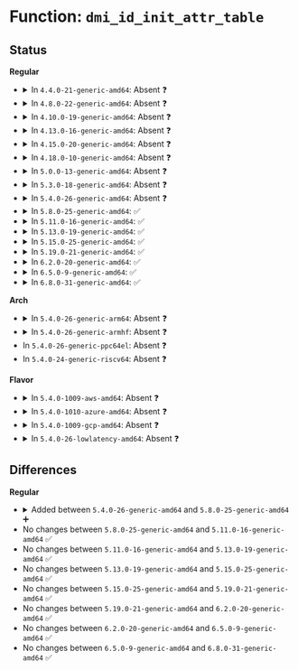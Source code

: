 # Function: <code>dmi_id_init_attr_table</code>

## Status
<b>Regular</b>
<ul>
<li>
<details>
<summary>In <code>4.4.0-21-generic-amd64</code>: Absent ❓</summary>

```json
{
  "name": "dmi_id_init_attr_table",
  "collision_type": "Unique Static",
  "inline_type": "Full",
  "funcs": [
    {
      "addr": 18446744071595318966,
      "name": "dmi_id_init_attr_table",
      "external": false,
      "loc": "drivers/firmware/dmi-id.c:178",
      "file": "drivers/firmware/dmi-id.c",
      "inline": "not declared, inlined",
      "caller_inline": [],
      "caller_func": []
    }
  ],
  "symbols": []
}
```
</details>
</li>
<li>
<details>
<summary>In <code>4.8.0-22-generic-amd64</code>: Absent ❓</summary>

```json
{
  "name": "dmi_id_init_attr_table",
  "collision_type": "Unique Static",
  "inline_type": "Full",
  "funcs": [
    {
      "addr": 18446744071595504583,
      "name": "dmi_id_init_attr_table",
      "external": false,
      "loc": "drivers/firmware/dmi-id.c:178",
      "file": "drivers/firmware/dmi-id.c",
      "inline": "not declared, inlined",
      "caller_inline": [],
      "caller_func": []
    }
  ],
  "symbols": []
}
```
</details>
</li>
<li>
<details>
<summary>In <code>4.10.0-19-generic-amd64</code>: Absent ❓</summary>

```json
{
  "name": "dmi_id_init_attr_table",
  "collision_type": "Unique Static",
  "inline_type": "Full",
  "funcs": [
    {
      "addr": 18446744071595757974,
      "name": "dmi_id_init_attr_table",
      "external": false,
      "loc": "drivers/firmware/dmi-id.c:178",
      "file": "drivers/firmware/dmi-id.c",
      "inline": "not declared, inlined",
      "caller_inline": [],
      "caller_func": []
    }
  ],
  "symbols": []
}
```
</details>
</li>
<li>
<details>
<summary>In <code>4.13.0-16-generic-amd64</code>: Absent ❓</summary>

```json
{
  "name": "dmi_id_init_attr_table",
  "collision_type": "Unique Static",
  "inline_type": "Full",
  "funcs": [
    {
      "addr": 18446744071596686627,
      "name": "dmi_id_init_attr_table",
      "external": false,
      "loc": "drivers/firmware/dmi-id.c:179",
      "file": "drivers/firmware/dmi-id.c",
      "inline": "not declared, inlined",
      "caller_inline": [],
      "caller_func": []
    }
  ],
  "symbols": []
}
```
</details>
</li>
<li>
<details>
<summary>In <code>4.15.0-20-generic-amd64</code>: Absent ❓</summary>

```json
{
  "name": "dmi_id_init_attr_table",
  "collision_type": "Unique Static",
  "inline_type": "Full",
  "funcs": [
    {
      "addr": 18446744071603016708,
      "name": "dmi_id_init_attr_table",
      "external": false,
      "loc": "drivers/firmware/dmi-id.c:179",
      "file": "drivers/firmware/dmi-id.c",
      "inline": "not declared, inlined",
      "caller_inline": [],
      "caller_func": []
    }
  ],
  "symbols": []
}
```
</details>
</li>
<li>
<details>
<summary>In <code>4.18.0-10-generic-amd64</code>: Absent ❓</summary>

```json
{
  "name": "dmi_id_init_attr_table",
  "collision_type": "Unique Static",
  "inline_type": "Full",
  "funcs": [
    {
      "addr": 18446744071603189375,
      "name": "dmi_id_init_attr_table",
      "external": false,
      "loc": "drivers/firmware/dmi-id.c:180",
      "file": "drivers/firmware/dmi-id.c",
      "inline": "not declared, inlined",
      "caller_inline": [
        "drivers/firmware/dmi-id.c:dmi_id_init"
      ],
      "caller_func": []
    }
  ],
  "symbols": []
}
```
</details>
</li>
<li>
<details>
<summary>In <code>5.0.0-13-generic-amd64</code>: Absent ❓</summary>

```json
{
  "name": "dmi_id_init_attr_table",
  "collision_type": "Unique Static",
  "inline_type": "Full",
  "funcs": [
    {
      "addr": 18446744071604999595,
      "name": "dmi_id_init_attr_table",
      "external": false,
      "loc": "drivers/firmware/dmi-id.c:180",
      "file": "drivers/firmware/dmi-id.c",
      "inline": "not declared, inlined",
      "caller_inline": [
        "drivers/firmware/dmi-id.c:dmi_id_init"
      ],
      "caller_func": []
    }
  ],
  "symbols": []
}
```
</details>
</li>
<li>
<details>
<summary>In <code>5.3.0-18-generic-amd64</code>: Absent ❓</summary>

```json
{
  "name": "dmi_id_init_attr_table",
  "collision_type": "Unique Static",
  "inline_type": "Full",
  "funcs": [
    {
      "addr": 18446744071605111802,
      "name": "dmi_id_init_attr_table",
      "external": false,
      "loc": "drivers/firmware/dmi-id.c:179",
      "file": "drivers/firmware/dmi-id.c",
      "inline": "not declared, inlined",
      "caller_inline": [
        "drivers/firmware/dmi-id.c:dmi_id_init"
      ],
      "caller_func": []
    }
  ],
  "symbols": []
}
```
</details>
</li>
<li>
<details>
<summary>In <code>5.4.0-26-generic-amd64</code>: Absent ❓</summary>

```json
{
  "name": "dmi_id_init_attr_table",
  "collision_type": "Unique Static",
  "inline_type": "Full",
  "funcs": [
    {
      "addr": 18446744071605151181,
      "name": "dmi_id_init_attr_table",
      "external": false,
      "loc": "drivers/firmware/dmi-id.c:179",
      "file": "drivers/firmware/dmi-id.c",
      "inline": "not declared, inlined",
      "caller_inline": [
        "drivers/firmware/dmi-id.c:dmi_id_init"
      ],
      "caller_func": []
    }
  ],
  "symbols": []
}
```
</details>
</li>
<li>
<details>
<summary>In <code>5.8.0-25-generic-amd64</code>: ✅</summary>

```c
void dmi_id_init_attr_table()
```

```json
{
  "name": "dmi_id_init_attr_table",
  "collision_type": "Unique Static",
  "inline_type": "No",
  "funcs": [
    {
      "addr": 18446744071609420171,
      "name": "dmi_id_init_attr_table",
      "external": false,
      "loc": "drivers/firmware/dmi-id.c:183",
      "file": "drivers/firmware/dmi-id.c",
      "inline": "seen, unknown",
      "caller_inline": [],
      "caller_func": [
        "drivers/firmware/dmi-id.c:dmi_id_init"
      ]
    }
  ],
  "symbols": [
    {
      "addr": 18446744071609420171,
      "name": "dmi_id_init_attr_table",
      "section": ".init.text",
      "bind": "STB_LOCAL",
      "size": 733
    }
  ]
}
```
</details>
</li>
<li>
<details>
<summary>In <code>5.11.0-16-generic-amd64</code>: ✅</summary>

```c
void dmi_id_init_attr_table()
```

```json
{
  "name": "dmi_id_init_attr_table",
  "collision_type": "Unique Static",
  "inline_type": "No",
  "funcs": [
    {
      "addr": 18446744071612493987,
      "name": "dmi_id_init_attr_table",
      "external": false,
      "loc": "drivers/firmware/dmi-id.c:183",
      "file": "drivers/firmware/dmi-id.c",
      "inline": "seen, unknown",
      "caller_inline": [],
      "caller_func": [
        "drivers/firmware/dmi-id.c:dmi_id_init"
      ]
    }
  ],
  "symbols": [
    {
      "addr": 18446744071612493987,
      "name": "dmi_id_init_attr_table",
      "section": ".init.text",
      "bind": "STB_LOCAL",
      "size": 733
    }
  ]
}
```
</details>
</li>
<li>
<details>
<summary>In <code>5.13.0-19-generic-amd64</code>: ✅</summary>

```c
void dmi_id_init_attr_table()
```

```json
{
  "name": "dmi_id_init_attr_table",
  "collision_type": "Unique Static",
  "inline_type": "No",
  "funcs": [
    {
      "addr": 18446744071614635921,
      "name": "dmi_id_init_attr_table",
      "external": false,
      "loc": "drivers/firmware/dmi-id.c:184",
      "file": "drivers/firmware/dmi-id.c",
      "inline": "seen, unknown",
      "caller_inline": [],
      "caller_func": [
        "drivers/firmware/dmi-id.c:dmi_id_init"
      ]
    }
  ],
  "symbols": [
    {
      "addr": 18446744071614635921,
      "name": "dmi_id_init_attr_table",
      "section": ".init.text",
      "bind": "STB_LOCAL",
      "size": 733
    }
  ]
}
```
</details>
</li>
<li>
<details>
<summary>In <code>5.15.0-25-generic-amd64</code>: ✅</summary>

```c
void dmi_id_init_attr_table()
```

```json
{
  "name": "dmi_id_init_attr_table",
  "collision_type": "Unique Static",
  "inline_type": "No",
  "funcs": [
    {
      "addr": 18446744071615592965,
      "name": "dmi_id_init_attr_table",
      "external": false,
      "loc": "drivers/firmware/dmi-id.c:188",
      "file": "drivers/firmware/dmi-id.c",
      "inline": "seen, unknown",
      "caller_inline": [],
      "caller_func": [
        "drivers/firmware/dmi-id.c:dmi_id_init"
      ]
    }
  ],
  "symbols": [
    {
      "addr": 18446744071615592965,
      "name": "dmi_id_init_attr_table",
      "section": ".init.text",
      "bind": "STB_LOCAL",
      "size": 1238
    }
  ]
}
```
</details>
</li>
<li>
<details>
<summary>In <code>5.19.0-21-generic-amd64</code>: ✅</summary>

```c
void dmi_id_init_attr_table()
```

```json
{
  "name": "dmi_id_init_attr_table",
  "collision_type": "Unique Static",
  "inline_type": "No",
  "funcs": [
    {
      "addr": 18446744071617401651,
      "name": "dmi_id_init_attr_table",
      "external": false,
      "loc": "drivers/firmware/dmi-id.c:188",
      "file": "drivers/firmware/dmi-id.c",
      "inline": "seen, unknown",
      "caller_inline": [],
      "caller_func": [
        "drivers/firmware/dmi-id.c:dmi_id_init"
      ]
    }
  ],
  "symbols": [
    {
      "addr": 18446744071617401651,
      "name": "dmi_id_init_attr_table",
      "section": ".init.text",
      "bind": "STB_LOCAL",
      "size": 1248
    }
  ]
}
```
</details>
</li>
<li>
<details>
<summary>In <code>6.2.0-20-generic-amd64</code>: ✅</summary>

```c
void dmi_id_init_attr_table()
```

```json
{
  "name": "dmi_id_init_attr_table",
  "collision_type": "Unique Static",
  "inline_type": "No",
  "funcs": [
    {
      "addr": 18446744071628152400,
      "name": "dmi_id_init_attr_table",
      "external": false,
      "loc": "drivers/firmware/dmi-id.c:188",
      "file": "drivers/firmware/dmi-id.c",
      "inline": "seen, unknown",
      "caller_inline": [],
      "caller_func": [
        "drivers/firmware/dmi-id.c:dmi_id_init"
      ]
    }
  ],
  "symbols": [
    {
      "addr": 18446744071628152400,
      "name": "dmi_id_init_attr_table",
      "section": ".init.text",
      "bind": "STB_LOCAL",
      "size": 1452
    }
  ]
}
```
</details>
</li>
<li>
<details>
<summary>In <code>6.5.0-9-generic-amd64</code>: ✅</summary>

```c
void dmi_id_init_attr_table()
```

```json
{
  "name": "dmi_id_init_attr_table",
  "collision_type": "Unique Static",
  "inline_type": "No",
  "funcs": [
    {
      "addr": 18446744071619919424,
      "name": "dmi_id_init_attr_table",
      "external": false,
      "loc": "drivers/firmware/dmi-id.c:188",
      "file": "drivers/firmware/dmi-id.c",
      "inline": "seen, unknown",
      "caller_inline": [],
      "caller_func": [
        "drivers/firmware/dmi-id.c:dmi_id_init"
      ]
    }
  ],
  "symbols": [
    {
      "addr": 18446744071619919424,
      "name": "dmi_id_init_attr_table",
      "section": ".init.text",
      "bind": "STB_LOCAL",
      "size": 1452
    }
  ]
}
```
</details>
</li>
<li>
<details>
<summary>In <code>6.8.0-31-generic-amd64</code>: ✅</summary>

```c
void dmi_id_init_attr_table()
```

```json
{
  "name": "dmi_id_init_attr_table",
  "collision_type": "Unique Static",
  "inline_type": "No",
  "funcs": [
    {
      "addr": 18446744071622229552,
      "name": "dmi_id_init_attr_table",
      "external": false,
      "loc": "drivers/firmware/dmi-id.c:188",
      "file": "drivers/firmware/dmi-id.c",
      "inline": "seen, unknown",
      "caller_inline": [],
      "caller_func": [
        "drivers/firmware/dmi-id.c:dmi_id_init"
      ]
    }
  ],
  "symbols": [
    {
      "addr": 18446744071622229552,
      "name": "dmi_id_init_attr_table",
      "section": ".init.text",
      "bind": "STB_LOCAL",
      "size": 1452
    }
  ]
}
```
</details>
</li>
</ul>
<b>Arch</b>
<ul>
<li>
<details>
<summary>In <code>5.4.0-26-generic-arm64</code>: Absent ❓</summary>

```json
{
  "name": "dmi_id_init_attr_table",
  "collision_type": "Unique Static",
  "inline_type": "Full",
  "funcs": [
    {
      "addr": 18446603336511275932,
      "name": "dmi_id_init_attr_table",
      "external": false,
      "loc": "drivers/firmware/dmi-id.c:179",
      "file": "drivers/firmware/dmi-id.c",
      "inline": "not declared, inlined",
      "caller_inline": [
        "drivers/firmware/dmi-id.c:dmi_id_init"
      ],
      "caller_func": []
    }
  ],
  "symbols": []
}
```
</details>
</li>
<li>
<details>
<summary>In <code>5.4.0-26-generic-armhf</code>: Absent ❓</summary>

```json
{
  "name": "dmi_id_init_attr_table",
  "collision_type": "Unique Static",
  "inline_type": "Full",
  "funcs": [
    {
      "addr": 3243928328,
      "name": "dmi_id_init_attr_table",
      "external": false,
      "loc": "drivers/firmware/dmi-id.c:179",
      "file": "drivers/firmware/dmi-id.c",
      "inline": "not declared, inlined",
      "caller_inline": [
        "drivers/firmware/dmi-id.c:dmi_id_init"
      ],
      "caller_func": []
    }
  ],
  "symbols": []
}
```
</details>
</li>
<li>
In <code>5.4.0-26-generic-ppc64el</code>: Absent ❓
</li>
<li>
In <code>5.4.0-24-generic-riscv64</code>: Absent ❓
</li>
</ul>
<b>Flavor</b>
<ul>
<li>
<details>
<summary>In <code>5.4.0-1009-aws-amd64</code>: Absent ❓</summary>

```json
{
  "name": "dmi_id_init_attr_table",
  "collision_type": "Unique Static",
  "inline_type": "Full",
  "funcs": [
    {
      "addr": 18446744071605041953,
      "name": "dmi_id_init_attr_table",
      "external": false,
      "loc": "drivers/firmware/dmi-id.c:179",
      "file": "drivers/firmware/dmi-id.c",
      "inline": "not declared, inlined",
      "caller_inline": [
        "drivers/firmware/dmi-id.c:dmi_id_init"
      ],
      "caller_func": []
    }
  ],
  "symbols": []
}
```
</details>
</li>
<li>
<details>
<summary>In <code>5.4.0-1010-azure-amd64</code>: Absent ❓</summary>

```json
{
  "name": "dmi_id_init_attr_table",
  "collision_type": "Unique Static",
  "inline_type": "Full",
  "funcs": [
    {
      "addr": 18446744071605007293,
      "name": "dmi_id_init_attr_table",
      "external": false,
      "loc": "drivers/firmware/dmi-id.c:179",
      "file": "drivers/firmware/dmi-id.c",
      "inline": "not declared, inlined",
      "caller_inline": [
        "drivers/firmware/dmi-id.c:dmi_id_init"
      ],
      "caller_func": []
    }
  ],
  "symbols": []
}
```
</details>
</li>
<li>
<details>
<summary>In <code>5.4.0-1009-gcp-amd64</code>: Absent ❓</summary>

```json
{
  "name": "dmi_id_init_attr_table",
  "collision_type": "Unique Static",
  "inline_type": "Full",
  "funcs": [
    {
      "addr": 18446744071605128194,
      "name": "dmi_id_init_attr_table",
      "external": false,
      "loc": "drivers/firmware/dmi-id.c:179",
      "file": "drivers/firmware/dmi-id.c",
      "inline": "not declared, inlined",
      "caller_inline": [
        "drivers/firmware/dmi-id.c:dmi_id_init"
      ],
      "caller_func": []
    }
  ],
  "symbols": []
}
```
</details>
</li>
<li>
<details>
<summary>In <code>5.4.0-26-lowlatency-amd64</code>: Absent ❓</summary>

```json
{
  "name": "dmi_id_init_attr_table",
  "collision_type": "Unique Static",
  "inline_type": "Full",
  "funcs": [
    {
      "addr": 18446744071605155375,
      "name": "dmi_id_init_attr_table",
      "external": false,
      "loc": "drivers/firmware/dmi-id.c:179",
      "file": "drivers/firmware/dmi-id.c",
      "inline": "not declared, inlined",
      "caller_inline": [
        "drivers/firmware/dmi-id.c:dmi_id_init"
      ],
      "caller_func": []
    }
  ],
  "symbols": []
}
```
</details>
</li>
</ul>

## Differences
<b>Regular</b>
<ul>
<li>
<details>
<summary>Added between <code>5.4.0-26-generic-amd64</code> and <code>5.8.0-25-generic-amd64</code> ➕</summary>

```c
void dmi_id_init_attr_table()
```
</details>
</li>
<li>
No changes between <code>5.8.0-25-generic-amd64</code> and <code>5.11.0-16-generic-amd64</code> ✅
</li>
<li>
No changes between <code>5.11.0-16-generic-amd64</code> and <code>5.13.0-19-generic-amd64</code> ✅
</li>
<li>
No changes between <code>5.13.0-19-generic-amd64</code> and <code>5.15.0-25-generic-amd64</code> ✅
</li>
<li>
No changes between <code>5.15.0-25-generic-amd64</code> and <code>5.19.0-21-generic-amd64</code> ✅
</li>
<li>
No changes between <code>5.19.0-21-generic-amd64</code> and <code>6.2.0-20-generic-amd64</code> ✅
</li>
<li>
No changes between <code>6.2.0-20-generic-amd64</code> and <code>6.5.0-9-generic-amd64</code> ✅
</li>
<li>
No changes between <code>6.5.0-9-generic-amd64</code> and <code>6.8.0-31-generic-amd64</code> ✅
</li>
</ul>
